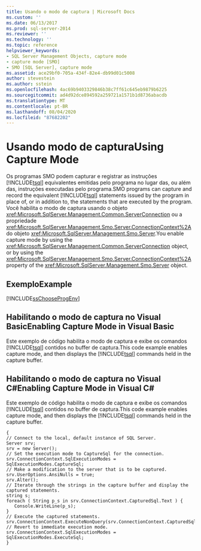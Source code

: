 ```yaml
---
title: Usando o modo de captura | Microsoft Docs
ms.custom: ''
ms.date: 06/13/2017
ms.prod: sql-server-2014
ms.reviewer: ''
ms.technology: ''
ms.topic: reference
helpviewer_keywords:
- SQL Server Management Objects, capture mode
- capture mode [SMO]
- SMO [SQL Server], capture mode
ms.assetid: ace29bf0-705a-434f-82e4-db99d01c5008
author: stevestein
ms.author: sstein
ms.openlocfilehash: 4ac69b9403329846b38c7ff61c645eb9879b6225
ms.sourcegitcommit: ad4d92dce894592a259721a1571b1d8736abacdb
ms.translationtype: MT
ms.contentlocale: pt-BR
ms.lasthandoff: 08/04/2020
ms.locfileid: "87682202"
---
```

# <a name="using-capture-mode"></a><span data-ttu-id="a993e-102">Usando modo de captura</span><span class="sxs-lookup"><span data-stu-id="a993e-102">Using Capture Mode</span></span>
  <span data-ttu-id="a993e-103">Os programas SMO podem capturar e registrar as instruções [!INCLUDE[tsql](../../../includes/tsql-md.md)] equivalentes emitidas pelo programa no lugar das, ou além das, instruções executadas pelo programa.</span><span class="sxs-lookup"><span data-stu-id="a993e-103">SMO programs can capture and record the equivalent [!INCLUDE[tsql](../../../includes/tsql-md.md)] statements issued by the program in place of, or in addition to, the statements that are executed by the program.</span></span> <span data-ttu-id="a993e-104">Você habilita o modo de captura usando o objeto <xref:Microsoft.SqlServer.Management.Common.ServerConnection> ou a propriedade <xref:Microsoft.SqlServer.Management.Smo.Server.ConnectionContext%2A> do objeto <xref:Microsoft.SqlServer.Management.Smo.Server>.</span><span class="sxs-lookup"><span data-stu-id="a993e-104">You enable capture mode by using the <xref:Microsoft.SqlServer.Management.Common.ServerConnection> object, or by using the <xref:Microsoft.SqlServer.Management.Smo.Server.ConnectionContext%2A> property of the <xref:Microsoft.SqlServer.Management.Smo.Server> object.</span></span>  
  
## <a name="example"></a><span data-ttu-id="a993e-105">Exemplo</span><span class="sxs-lookup"><span data-stu-id="a993e-105">Example</span></span>  
 [!INCLUDE[ssChooseProgEnv](../../../includes/sschooseprogenv-md.md)]  
  
## <a name="enabling-capture-mode-in-visual-basic"></a><span data-ttu-id="a993e-106">Habilitando o modo de captura no Visual Basic</span><span class="sxs-lookup"><span data-stu-id="a993e-106">Enabling Capture Mode in Visual Basic</span></span>  
 <span data-ttu-id="a993e-107">Este exemplo de código habilita o modo de captura e exibe os comandos [!INCLUDE[tsql](../../../includes/tsql-md.md)] contidos no buffer de captura.</span><span class="sxs-lookup"><span data-stu-id="a993e-107">This code example enables capture mode, and then displays the [!INCLUDE[tsql](../../../includes/tsql-md.md)] commands held in the capture buffer.</span></span>  
  
<!-- TODO: review snippet reference  [!CODE [SMO How to#SMO_VBCapture1](SMO How to#SMO_VBCapture1)]  -->  
  
## <a name="enabling-capture-mode-in-visual-c"></a><span data-ttu-id="a993e-108">Habilitando o modo de captura no Visual C#</span><span class="sxs-lookup"><span data-stu-id="a993e-108">Enabling Capture Mode in Visual C#</span></span>  
 <span data-ttu-id="a993e-109">Este exemplo de código habilita o modo de captura e exibe os comandos [!INCLUDE[tsql](../../../includes/tsql-md.md)] contidos no buffer de captura.</span><span class="sxs-lookup"><span data-stu-id="a993e-109">This code example enables capture mode, and then displays the [!INCLUDE[tsql](../../../includes/tsql-md.md)] commands held in the capture buffer.</span></span>  
  
```  
{   
// Connect to the local, default instance of SQL Server.   
Server srv;   
srv = new Server();   
// Set the execution mode to CaptureSql for the connection.   
srv.ConnectionContext.SqlExecutionModes = SqlExecutionModes.CaptureSql;   
// Make a modification to the server that is to be captured.   
srv.UserOptions.AnsiNulls = true;   
srv.Alter();   
// Iterate through the strings in the capture buffer and display the captured statements.   
string s;   
foreach ( String p_s in srv.ConnectionContext.CapturedSql.Text ) {   
   Console.WriteLine(p_s);   
}   
// Execute the captured statements.   
srv.ConnectionContext.ExecuteNonQuery(srv.ConnectionContext.CapturedSql.Text);   
// Revert to immediate execution mode.   
srv.ConnectionContext.SqlExecutionModes = SqlExecutionModes.ExecuteSql;   
}  
```  
  
  
